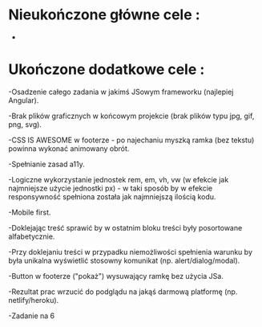 
# Nieukończone główne cele :

-

# Ukończone dodatkowe cele :

-Osadzenie całego zadania w jakimś JSowym frameworku (najlepiej Angular).

-Brak plików graficznych w końcowym projekcie (brak plików typu jpg, gif, png, svg).

-CSS IS AWESOME w footerze - po najechaniu myszką ramka (bez tekstu) powinna wykonać animowany obrót.

-Spełnianie zasad a11y.

-Logiczne wykorzystanie jednostek rem, em, vh, vw (w efekcie jak najmniejsze użycie jednostki px) - w taki sposób by w efekcie responsywność spełniona została jak najmniejszą ilością kodu.

-Mobile first.

-Doklejając treść sprawić by w ostatnim bloku treści były posortowane alfabetycznie.

-Przy doklejaniu treści w przypadku niemożliwości spełnienia warunku by była unikalna wyświetlić stosowny komunikat (np. alert/dialog/modal).

-Button w footerze ("pokaż") wysuwający ramkę bez użycia JSa.

-Rezultat prac wrzucić do podglądu na jakąś darmową platformę (np. netlify/heroku).

-Zadanie na 6
